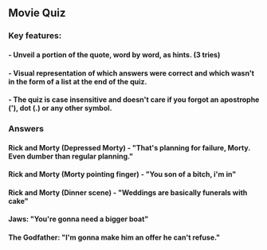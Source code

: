 ## Movie Quiz

### Key features:
#### - Unveil a portion of the quote, word by word, as hints. (3 tries)
#### - Visual representation of which answers were correct and which wasn't in the form of a list at the end of the quiz.
#### - The quiz is case insensitive and doesn't care if you forgot an apostrophe ('), dot (.) or any other symbol.

### Answers
#### Rick and Morty (Depressed Morty) - "That's planning for failure, Morty. Even dumber than regular planning."
#### Rick and Morty (Morty pointing finger) - "You son of a bitch, i'm in"
#### Rick and Morty (Dinner scene) - "Weddings are basically funerals with cake"
#### Jaws: "You're gonna need a bigger boat"
#### The Godfather: "I'm gonna make him an offer he can't refuse."
